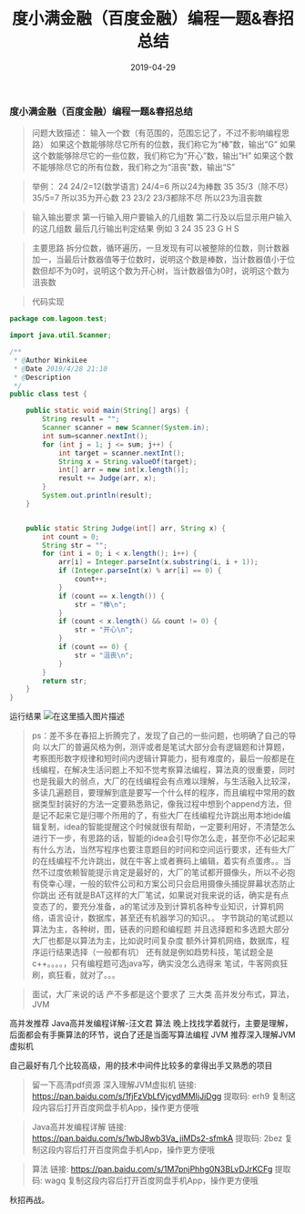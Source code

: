﻿---
title: 度小满金融（百度金融）编程一题&春招总结
date: 2019-04-29
tags: java
---
<meta name="referrer" content="no-referrer" />

###  度小满金融（百度金融）编程一题&春招总结
>问题大致描述：
>输入一个数（有范围的，范围忘记了，不过不影响编程思路）
>如果这个数能够除尽它所有的位数，我们称它为“棒”数，输出“G”
>如果这个数能够除尽它的一些位数，我们称它为“开心”数，输出“H”
>如果这个数不能够除尽它的所有位数，我们称之为“沮丧"数，输出“S”

>举例：
>24  24/2=12(数学语言) 24/4=6  所以24为棒数
>35 35/3（除不尽）  35/5=7  所以35为开心数
>23 23/2  23/3都除不尽  所以23为沮丧数


>输入输出要求
>第一行输入用户要输入的几组数
>第二行及以后显示用户输入的这几组数
>最后几行输出判定结果
>例如
>3
>24
>35
>23
>G
>H
>S

>主要思路
>拆分位数，循环遍历，一旦发现有可以被整除的位数，则计数器加一，当最后计数器值等于位数时，说明这个数是棒数，当计数器值小于位数但却不为0时，说明这个数为开心树，当计数器值为0时，说明这个数为沮丧数


>代码实现

```java
package com.lagoon.test;

import java.util.Scanner;

/**
 * @Author WinkiLee
 * @Date 2019/4/28 21:10
 * @Description
 */
public class test {

    public static void main(String[] args) {
        String result = "";
        Scanner scanner = new Scanner(System.in);
        int sum=scanner.nextInt();
        for (int j = 1; j <= sum; j++) {
            int target = scanner.nextInt();
            String x = String.valueOf(target);
            int[] arr = new int[x.length()];
            result += Judge(arr, x);
        }
        System.out.println(result);
    }


    public static String Judge(int[] arr, String x) {
        int count = 0;
        String str = "";
        for (int i = 0; i < x.length(); i++) {
            arr[i] = Integer.parseInt(x.substring(i, i + 1));
            if (Integer.parseInt(x) % arr[i] == 0) {
                count++;
            }
            if (count == x.length()) {
                str = "棒\n";
            }
            if (count < x.length() && count != 0) {
                str = "开心\n";
            }
            if (count == 0) {
                str = "沮丧\n";
            }
        }
        return str;
    }
}

```


运行结果
![在这里插入图片描述](https://img-blog.csdnimg.cn/20190429085335770.png?x-oss-process=image/watermark,type_ZmFuZ3poZW5naGVpdGk,shadow_10,text_aHR0cHM6Ly9ibG9nLmNzZG4ubmV0L3FxXzQwOTQ4Nzk1,size_16,color_FFFFFF,t_70)


>ps：差不多在春招上折腾完了，发现了自己的一些问题，也明确了自己的导向
>以大厂的普遍风格为例，测评或者是笔试大部分会有逻辑题和计算题，考察图形数字规律和短时间内逻辑计算能力，挺有难度的，最后一般都是在线编程，在解决生活问题上不知不觉考察算法编程，算法真的很重要，同时也是我最大的弱点，大厂的在线编程会有点难以理解，与生活融入比较深，多读几遍题目，要理解到底是要写一个什么样的程序，而且编程中常用的数据类型封装好的方法一定要熟悉熟记，像我过程中想到个append方法，但是记不起来它是归哪个所用的了，有些大厂在线编程允许跳出用本地ide编辑复制，idea的智能提醒这个时候就很有帮助，一定要利用好，不清楚怎么进行下一步，有思路的话，智能的idea会引导你怎么走，甚至你不必记起来有什么方法，当然写程序也要注意题目的时间和空间运行要求，还有些大厂的在线编程不允许跳出，就在牛客上或者赛码上编辑，着实有点蛋疼。。当然不过度依赖智能提示肯定是最好的，大厂的笔试都开摄像头，所以不必抱有侥幸心理，一般的软件公司和方案公司只会启用摄像头捕捉屏幕状态防止你跳出
>还有就是BAT这样的大厂笔试，如果说对我来说的话，确实是有点变态了的，要充分准备，a的笔试涉及到计算机各种专业知识，计算机网络，语言设计，数据库，甚至还有机器学习的知识。。
>字节跳动的笔试题以算法为主，各种树，图，链表的问题和编程题
>并且选择题和多选题大部分大厂也都是以算法为主，比如说时间复杂度
>额外计算机网络，数据库，程序运行结果选择（一般都有坑）
>还有就是例如趋势科技，笔试题全是c++。。。。，只有编程题可选java写，确实没怎么选得来
>笔试，牛客网疯狂刷，疯狂看，就对了。。。

>面试，大厂来说的话
>产不多都是这个要求了
>三大类  高并发分布式，算法，JVM

高并发推荐  Java高并发编程详解-汪文君
算法  晚上找找学着就行，主要是理解，后面都会有手撕算法的环节，说白了还是当面写算法编程
JVM 推荐深入理解JVM虚拟机

自己最好有几个比较高级，用的技术中间件比较多的拿得出手又熟悉的项目


>留一下高清pdf资源
>深入理解JVM虚拟机
>链接: https://pan.baidu.com/s/1fjFzVbLfVjcydMMIjJiDgg 提取码: erh9 复制这段内容后打开百度网盘手机App，操作更方便哦

>Java高并发编程详解
>链接: https://pan.baidu.com/s/1wbJ8wb3Va_jiMDs2-sfmkA 提取码: 2bez 复制这段内容后打开百度网盘手机App，操作更方便哦

>算法
>链接: https://pan.baidu.com/s/1M7pnjPhhg0N3BLvDJrKCFg 提取码: wagq 复制这段内容后打开百度网盘手机App，操作更方便哦

秋招再战。
